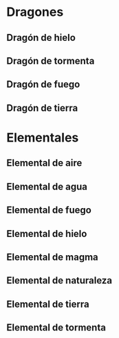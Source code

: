 # Dragones

## Dragón de hielo

## Dragón de tormenta

## Dragón de fuego

## Dragón de tierra

# Elementales

## Elemental de aire

## Elemental de agua

## Elemental de fuego

## Elemental de hielo

## Elemental de magma

## Elemental de naturaleza

## Elemental de tierra

## Elemental de tormenta